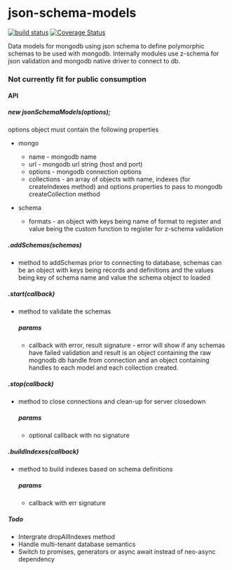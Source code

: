 # json-schema-models
[![build status](https://travis-ci.org/simon-p-r/json-schema-models.svg?branch=master)](https://travis-ci.org/simon-p-r/json-schema-models)
[![Coverage Status](https://coveralls.io/repos/github/simon-p-r/json-schema-models/badge.svg?branch=master)](https://coveralls.io/github/simon-p-r/json-schema-models?branch=master)

Data models for mongodb using json schema to define polymorphic schemas to be used with mongodb.
Internally modules use z-schema for json validation and mongodb native driver to connect to db.

### Not currently fit for public consumption


#### API

##### new jsonSchemaModels(options);

options object must contain the following properties
+ mongo
   + name - mongodb name
   + url - mongodb url string (host and port)
   + options - mongodb connection options
   + collections - an array of objects with name, indexes (for createIndexes method) and options properties to pass to mongodb createCollection method

+ schema
   + formats - an object with keys being name of format to register and value being the custom function to register for z-schema validation

##### .addSchemas(schemas)

+ method to addSchemas prior to connecting to database, schemas can be an object with keys being records and definitions and the values being key of schema name and value the schema object to loaded



##### .start(callback)

+ method to validate the schemas

    ##### params
    + callback with error, result signature - error will show if any schemas have failed validation and result is an object containing the raw mognodb db handle from connection and an object containing handles to each model and each collection created.

##### .stop(callback)

+ method to close connections and clean-up for server closedown

    ##### params
    + optional callback with no signature

##### .buildIndexes(callback)

+ method to build indexes based on schema definitions

    ##### params
    + callback with err signature

##### Todo

+ Intergrate dropAllIndexes method
+ Handle multi-tenant database semantics
+ Switch to promises, generators or async await instead of neo-async dependency
